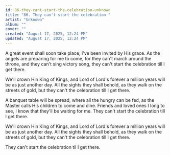 ```yaml
---
id: 86-they-cant-start-the-celebration-unknown
title: "86. They can't start the celebration "
artist: "Unknown"
album: ""
cover: ""
created: "August 17, 2025, 12:24 PM"
updated: "August 17, 2025, 12:24 PM"
---
```


A great event shall soon take place; I've been invited by His grace. As the angels are preparing for me to come, for they can't march around the throne, and they can't sing victory song, they can't start the celebration till I get there. 

We'll crown Hin King of Kings, and Lord of Lord's forever a million years will be as just another day.  All the sights they shall behold, as they walk on the streets of gold, but they can't the celebration till I get there. 

A banquet table will be spread, where all the hungry can be fed, as the Master calls His children to come and dine. Friends and loved ones I long to see, I know that they'll be waiting for me. They can't start the celebration till I get there. 

We'll crown Hin King of Kings, and Lord of Lord's forever a million years will be as just another day.  All the sights they shall behold, as they walk on the streets of gold, but they can't the celebration till I get there. 

They can't start the celebration til I get there. 